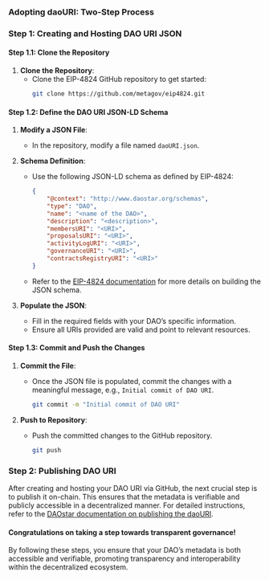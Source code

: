 ### Adopting daoURI: Two-Step Process

### Step 1: Creating and Hosting DAO URI JSON

#### Step 1.1: Clone the Repository

1. **Clone the Repository**:
   - Clone the EIP-4824 GitHub repository to get started:
     ```sh
     git clone https://github.com/metagov/eip4824.git
     ```

#### Step 1.2: Define the DAO URI JSON-LD Schema

1. **Modify a JSON File**:
   - In the repository, modify a file named `daoURI.json`.

2. **Schema Definition**:
   - Use the following JSON-LD schema as defined by EIP-4824:
     ```json
     {
         "@context": "http://www.daostar.org/schemas",
         "type": "DAO",
         "name": "<name of the DAO>",
         "description": "<description>",
         "membersURI": "<URI>",
         "proposalsURI": "<URI>",
         "activityLogURI": "<URI>",
         "governanceURI": "<URI>",
         "contractsRegistryURI": "<URI>"
     }
     ```
   - Refer to the [EIP-4824 documentation](https://eips.ethereum.org/EIPS/eip-4824) for more details on building the JSON schema.

3. **Populate the JSON**:
   - Fill in the required fields with your DAO’s specific information.
   - Ensure all URIs provided are valid and point to relevant resources.

#### Step 1.3: Commit and Push the Changes

1. **Commit the File**:
   - Once the JSON file is populated, commit the changes with a meaningful message, e.g., `Initial commit of DAO URI`.
     ```sh
     git commit -m "Initial commit of DAO URI"
     ```

2. **Push to Repository**:
   - Push the committed changes to the GitHub repository.
     ```sh
     git push
     ```

### Step 2: Publishing DAO URI

After creating and hosting your DAO URI via GitHub, the next crucial step is to publish it on-chain. This ensures that the metadata is verifiable and publicly accessible in a decentralized manner. For detailed instructions, refer to the [DAOstar documentation on publishing the daoURI](https://docs.daostar.org/How%20To's/Adopt%20EIP-4824#step-2-publish-the-daouri).

#### Congratulations on taking a step towards transparent governance!

By following these steps, you ensure that your DAO’s metadata is both accessible and verifiable, promoting transparency and interoperability within the decentralized ecosystem.
